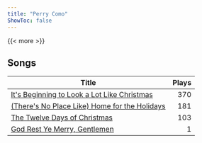 ```yaml
---
title: "Perry Como"
ShowToc: false
---
```


{{< more >}}

## Songs
Title | Plays 
----- | -----: 
[It's Beginning to Look a Lot Like Christmas](/songs/its-beginning-to-look-a-lot-like-christmas) | 370
[(There's No Place Like) Home for the Holidays](/songs/theres-no-place-like-home-for-the-holidays) | 181
[The Twelve Days of Christmas](/songs/the-twelve-days-of-christmas) | 103
[God Rest Ye Merry, Gentlemen](/songs/god-rest-ye-merry-gentlemen) | 1

